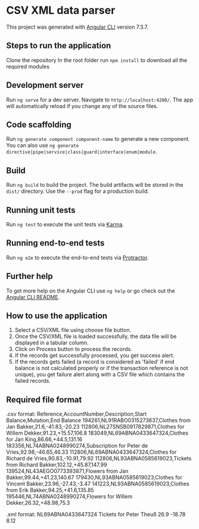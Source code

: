 # CSV XML data parser

This project was generated with [Angular CLI](https://github.com/angular/angular-cli) version 7.3.7.

## Steps to run the application
Clone the repository
In the root folder run `npm install` to download all the required modules

## Development server

Run `ng serve` for a dev server. Navigate to `http://localhost:4200/`. The app will automatically reload if you change any of the source files.

## Code scaffolding

Run `ng generate component component-name` to generate a new component. You can also use `ng generate directive|pipe|service|class|guard|interface|enum|module`.

## Build

Run `ng build` to build the project. The build artifacts will be stored in the `dist/` directory. Use the `--prod` flag for a production build.

## Running unit tests

Run `ng test` to execute the unit tests via [Karma](https://karma-runner.github.io).

## Running end-to-end tests

Run `ng e2e` to execute the end-to-end tests via [Protractor](http://www.protractortest.org/).

## Further help

To get more help on the Angular CLI use `ng help` or go check out the [Angular CLI README](https://github.com/angular/angular-cli/blob/master/README.md).


## How to use the application
1. Select a CSV/XML file using choose file button.
2. Once the CSV/XML file is loaded successfully, the data file will be displayed in a tabular column.
3. Click on Process button to process the records.
4. If the records get successfully processed, you get success alert.
5. If the records gets failed (a record is considered as 'failed' if end balance is not calculated properly or if the transaction reference is not unique), you get failure alert along with a CSV file which contains the     failed records.

## Required file format
.csv format:
Reference,AccountNumber,Description,Start Balance,Mutation,End Balance
194261,NL91RABO0315273637,Clothes from Jan Bakker,21.6,-41.83,-20.23
112806,NL27SNSB0917829871,Clothes for Willem Dekker,91.23,+15.57,106.8
183049,NL69ABNA0433647324,Clothes for Jan King,86.66,+44.5,131.16
183356,NL74ABNA0248990274,Subscription for Peter de Vries,92.98,-46.65,46.33
112806,NL69ABNA0433647324,Clothes for Richard de Vries,90.83,-10.91,79.92
112806,NL93ABNA0585619023,Tickets from Richard Bakker,102.12,+45.87,147.99
139524,NL43AEGO0773393871,Flowers from Jan Bakker,99.44,+41.23,140.67
179430,NL93ABNA0585619023,Clothes for Vincent Bakker,23.96,-27.43,-3.47
141223,NL93ABNA0585619023,Clothes from Erik Bakker,94.25,+41.6,135.85
195446,NL74ABNA0248990274,Flowers for Willem Dekker,26.32,+48.98,75.3

.xml format:
<records>
  <record reference="130498">
    <accountNumber>NL69ABNA0433647324</accountNumber>
    <description>Tickets for Peter Theuß</description>
    <startBalance>26.9</startBalance>
    <mutation>-18.78</mutation>
    <endBalance>8.12</endBalance>
  </record>
</records>
